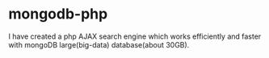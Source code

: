 # mongodb-php
I have created a php AJAX search engine which works efficiently and faster with mongoDB large(big-data) database(about 30GB).
